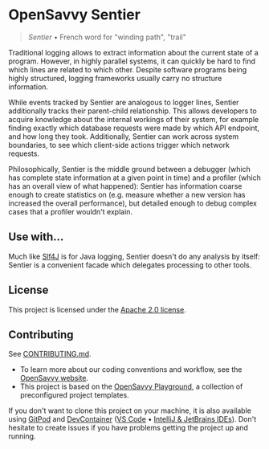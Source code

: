 # OpenSavvy Sentier

> _Sentier_ • French word for "winding path", "trail"

Traditional logging allows to extract information about the current state of a program. However, in highly parallel systems, it can quickly be hard to find which lines are related to which other. Despite software programs being highly structured, logging frameworks usually carry no structure information.

While events tracked by Sentier are analogous to logger lines, Sentier additionally tracks their parent-child relationship. This allows developers to acquire knowledge about the internal workings of their system, for example finding exactly which database requests were made by which API endpoint, and how long they took. Additionally, Sentier can work across system boundaries, to see which client-side actions trigger which network requests.

Philosophically, Sentier is the middle ground between a debugger (which has complete state information at a given point in time) and a profiler (which has an overall view of what happened): Sentier has information coarse enough to create statistics on (e.g. measure whether a new version has increased the overall performance), but detailed enough to debug complex cases that a profiler wouldn't explain.

## Use with…

Much like [Slf4J](https://www.slf4j.org/) is for Java logging, Sentier doesn't do any analysis by itself: Sentier is a convenient facade which delegates processing to other tools.

[//]: # (TODO: in the future, add a list of compatible tools here)

## License

This project is licensed under the [Apache 2.0 license](LICENSE).

## Contributing

See [CONTRIBUTING.md](CONTRIBUTING.md).
- To learn more about our coding conventions and workflow, see the [OpenSavvy website](https://opensavvy.dev/open-source/index.html).
- This project is based on the [OpenSavvy Playground](docs/playground/README.md), a collection of preconfigured project templates.

If you don't want to clone this project on your machine, it is also available using [GitPod](https://www.gitpod.io/) and [DevContainer](https://containers.dev/) ([VS Code](https://code.visualstudio.com/docs/devcontainers/containers) • [IntelliJ & JetBrains IDEs](https://www.jetbrains.com/help/idea/connect-to-devcontainer.html)). Don't hesitate to create issues if you have problems getting the project up and running.
